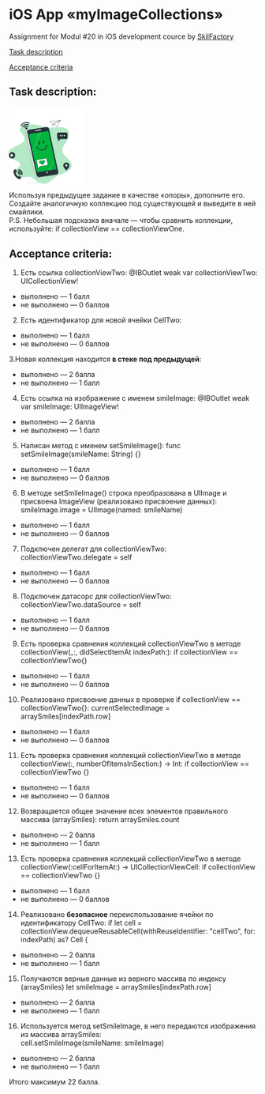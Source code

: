 # iOS App «myImageCollections»
Assignment for Modul #20 in iOS development cource by [SkilFactory](https://skillfactory.ru)

[Task description](#task-description)

[Acceptance criteria](#acceptance-criteria)

##  Task description:

<img src="/readMeImages/modul20intro.svg" width="30%">
<br>
Используя предыдущее задание в качестве «опоры», дополните его. Создайте аналогичную коллекцию под существующей и выведите в ней смайлики.
<br>
P.S. Небольшая подсказка вначале — чтобы сравнить коллекции, используйте: if collectionView == collectionViewOne.

##  Acceptance criteria:

1. Есть ссылка collectionViewTwo: 
@IBOutlet weak var collectionViewTwo: UICollectionView!
- выполнено — 1 балл
- не выполнено — 0 баллов

2. Есть идентификатор для новой ячейки CellTwo: 
- выполнено — 1 балл
- не выполнено — 0 баллов

3.Новая коллекция находится **в стеке под предыдущей**: 
- выполнено — 2 балла
- не выполнено — 1 балл

4. Есть ссылка на изображение с именем smileImage:
@IBOutlet weak var smileImage: UIImageView!
- выполнено — 2 балла
- не выполнено — 1 балл

5. Написан метод с именем setSmileImage(): 
func setSmileImage(smileName: String) {}
- выполнено — 1 балл
- не выполнено — 0 баллов

6. В методе setSmileImage() строка преобразована в UIImage и присвоена ImageView (реализовано присвоение данных):
smileImage.image = UIImage(named: smileName)
- выполнено — 1 балл
- не выполнено — 0 баллов

7. Подключен делегат для collectionViewTwo:
collectionViewTwo.delegate = self
- выполнено — 1 балл
- не выполнено — 0 баллов

8. Подключен датасорс для collectionViewTwo:
collectionViewTwo.dataSource = self
- выполнено — 1 балл
- не выполнено — 0 баллов

9. Есть проверка сравнения коллекций collectionViewTwo в методе collectionView(_:, didSelectItemAt indexPath:): 
if collectionView == collectionViewTwo{}
- выполнено — 1 балл
- не выполнено — 0 баллов

10. Реализовано присвоение данных в проверке if collectionView == collectionViewTwo{}:
currentSelectedImage = arraySmiles[indexPath.row]
- выполнено — 1 балл
- не выполнено — 0 баллов

11. Есть проверка сравнения коллекций collectionViewTwo в методе collectionView(:, numberOfItemsInSection:) -> Int: 
if collectionView == collectionViewTwo {}
- выполнено — 1 балл
- не выполнено — 0 баллов

12. Возвращается общее значение всех элементов правильного массива (arraySmiles):
return arraySmiles.count 
- выполнено — 2 балла
- не выполнено — 1 балл

13. Есть проверка сравнения коллекций collectionViewTwo в методе collectionView(:cellForItemAt:) -> UICollectionViewCell: 
if collectionView == collectionViewTwo {}
- выполнено — 1 балл
- не выполнено — 0 баллов

14. Реализовано **безопасное** переиспользование ячейки по идентификатору CellTwo:
if let cell = collectionView.dequeueReusableCell(withReuseIdentifier: "cellTwo", for: indexPath) as? Cell {
- выполнено — 2 балла
- не выполнено — 1 балл

15. Получаются верные данные из верного массива по индексу (arraySmiles)
let smileImage = arraySmiles[indexPath.row]
- выполнено — 2 балла
- не выполнено — 1 балл

16. Используется метод setSmileImage, в него передаются изображения из массива arraySmiles:  
cell.setSmileImage(smileName: smileImage)
- выполнено — 2 балла
- не выполнено — 1 балл

Итого максимум 22 балла.
